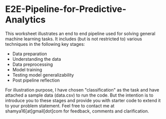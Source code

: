# E2E-Pipeline-for-Predictive-Analytics

This worksheet illustrates an end to end pipeline used for solving general machine learning tasks. It includes (but is not restricted to) various techniques in the following key stages: 
- Data preparation
- Understanding the data
- Data preprocessing
- Model training
- Testing model generalizability
- Post pipeline reflection

For illustration purpose, I have chosen "classification" as the task and have attached a sample data (data.csv) to run the code. But the intention is to introduce you to these stages and provide you with starter code to extend it to your problem statement. Feel free to contact me at shamya16[at]gmail[dot]com for feedback, comments and clarification.
